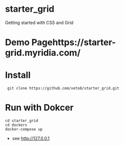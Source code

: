 # starter_grid
Getting started with CSS and Grid

# Demo Pagehttps://starter-grid.myridia.com/

# Install 
```
 git clone https://github.com/veto8/starter_grid.git 
```

# Run with Dokcer
```
cd starter_grid
cd dockers
docker-compose up
```
* see http://127.0.0.1
